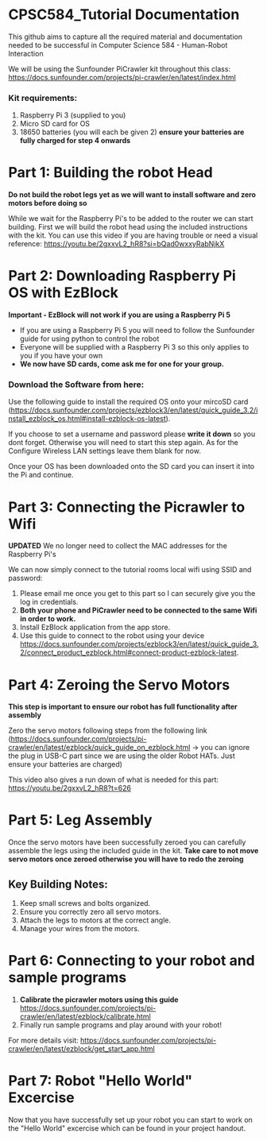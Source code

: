 # CPSC584_Tutorial Documentation

This github aims to capture all the required material and documentation needed to be successful in Computer Science 584 - Human-Robot Interaction 

We will be using the Sunfounder PiCrawler kit throughout this class: 
https://docs.sunfounder.com/projects/pi-crawler/en/latest/index.html

### Kit requirements:
1. Raspberry Pi 3 (supplied to you)
2. Micro SD card for OS
3. 18650 batteries (you will each be given 2)
   **ensure your batteries are fully charged for step 4 onwards**


# Part 1: Building the robot Head
**Do not build the robot legs yet as we will want to install software and zero motors before doing so**

While we wait for the Raspberry Pi's to be added to the router we can start building. First we will build the robot head using the included instructions with the kit. 
You can use this video if you are having trouble or need a visual reference: 
https://youtu.be/2gxxvL2_hR8?si=bQad0wxxyRabNjkX


# Part 2: Downloading Raspberry Pi OS with EzBlock
**Important - EzBlock will not work if you are using a Raspberry Pi 5**
- If you are using a Raspberry Pi 5 you will need to follow the Sunfounder guide for using python to control the robot
- Everyone will be supplied with a Raspberry Pi 3 so this only applies to you if you have your own
- **We now have SD cards, come ask me for one for your group.**

### Download the Software from here:
Use the following guide to install the required OS onto your mircoSD card (https://docs.sunfounder.com/projects/ezblock3/en/latest/quick_guide_3.2/install_ezblock_os.html#install-ezblock-os-latest).

If you choose to set a username and password please **write it down** so you dont forget. Otherwise you will need to start this step again.
As for the Configure Wireless LAN settings leave them blank for now.

Once your OS has been downloaded onto the SD card you can insert it into the Pi and continue.



# Part 3: Connecting the Picrawler to Wifi

**UPDATED**
We no longer need to collect the MAC addresses for the Raspberry Pi's

We can now simply connect to the tutorial rooms local wifi using SSID and password:

1. Please email me once you get to this part so I can securely give you the log in credentials.
2. **Both your phone and PiCrawler need to be connected to the same Wifi in order to work.**
3. Install EzBlock application from the app store. 
4. Use this guide to connect to the robot using your device https://docs.sunfounder.com/projects/ezblock3/en/latest/quick_guide_3.2/connect_product_ezblock.html#connect-product-ezblock-latest.


# Part 4: Zeroing the Servo Motors
**This step is important to ensure our robot has full functionality after assembly**

Zero the servo motors following steps from the following link (https://docs.sunfounder.com/projects/pi-crawler/en/latest/ezblock/quick_guide_on_ezblock.html -> you can ignore the plug in USB-C part since we are using the older Robot HATs. Just ensure your batteries are charged)

This video also gives a run down of what is needed for this part:
https://youtu.be/2gxxvL2_hR8?t=626


# Part 5: Leg Assembly
Once the servo motors have been successfully zeroed you can carefully assemble the legs using the included guide in the kit.
**Take care to not move servo motors once zeroed otherwise you will have to redo the zeroing**

## Key Building Notes:
1. Keep small screws and bolts organized.
2. Ensure you correctly zero all servo motors.
3. Attach the legs to motors at the correct angle.
4. Manage your wires from the motors.


# Part 6: Connecting to your robot and sample programs
1. **Calibrate the picrawler motors using this guide** https://docs.sunfounder.com/projects/pi-crawler/en/latest/ezblock/calibrate.html
2. Finally run sample programs and play around with your robot!

For more details visit: https://docs.sunfounder.com/projects/pi-crawler/en/latest/ezblock/get_start_app.html

# Part 7: Robot "Hello World" Excercise 
Now that you have successfully set up your robot you can start to work on the "Hello World" excercise which can be found in your project handout.






